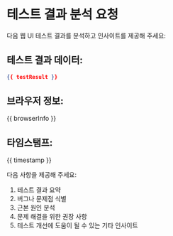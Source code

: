 # 테스트 결과 분석 요청

다음 웹 UI 테스트 결과를 분석하고 인사이트를 제공해 주세요:

## 테스트 결과 데이터:
```json
{{ testResult }}
```

## 브라우저 정보:
{{ browserInfo }}

## 타임스탬프:
{{ timestamp }}

다음 사항을 제공해 주세요:
1. 테스트 결과 요약
2. 버그나 문제점 식별
3. 근본 원인 분석
4. 문제 해결을 위한 권장 사항
5. 테스트 개선에 도움이 될 수 있는 기타 인사이트